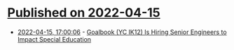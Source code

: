 # [Published on 2022-04-15](index.md)

* [2022-04-15, 17:00:06](https://news.ycombinator.com/item?id=31042586) - [Goalbook (YC IK12) Is Hiring Senior Engineers to Impact Special Education](https://news.ycombinator.com/item?id=31042586)
